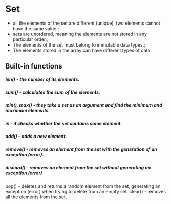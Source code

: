 Set
===

- all the elements of the set are different (unique), two elements cannot have the same value.;
- sets are unordered, meaning the elements are not stored in any particular order.;
- The elements of the set must belong to immutable data types.;
- The elements stored in the array can have different types of data.

Built-in functions
--- 

 ##### len() - the number of its elements.
 ##### sum() - calculates the sum of the elements.
 ##### min(), max() - they take a set as an argument and find the minimum and maximum elements.
 ##### in - it checks whether the set contains some element.
 ##### add() - adds a new element.
 ##### remove() - removes an element from the set with the generation of an exception (error).
 ##### discard() - removes an element from the set without generating an exception (error)
 pop() - deletes and returns a random element from the set, generating an exception (error) when trying to delete from an empty set.
 clear() - removes all the elements from the set.

